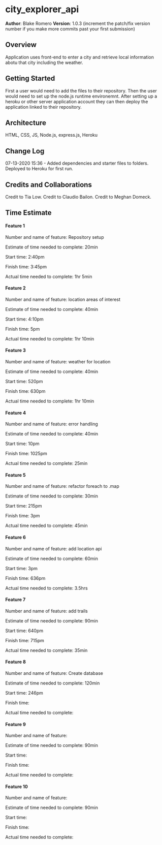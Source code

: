# city_explorer_api

**Author**: Blake Romero
**Version**: 1.0.3 (increment the patch/fix version number if you make more commits past your first submission)

## Overview
<!-- Provide a high level overview of what this application is and why you are building it, beyond the fact that it's an assignment for this class. (i.e. What's your problem domain?) -->
Application uses front-end to enter a city and retrieve local information abotu that city including the weather.

## Getting Started
<!-- What are the steps that a user must take in order to build this app on their own machine and get it running? -->
First a user would need to add the files to their repository. Then the user would need to set up the node.js runtime environemnt. After setting up a heroku or other server application account they can then deploy the application linked to their repository.

## Architecture
<!-- Provide a detailed description of the application design. What technologies (languages, libraries, etc) you're using, and any other relevant design information. -->
HTML, CSS, JS, Node.js, express.js, Heroku

## Change Log
<!-- Use this area to document the iterative changes made to your application as each feature is successfully implemented. Use time stamps. Here's an examples:

01-01-2001 4:59pm - Application now has a fully-functional express server, with a GET route for the location resource. -->
07-13-2020 15:36 - Added dependencies and starter files to folders. Deployed to Heroku for first run.

## Credits and Collaborations
<!-- Give credit (and a link) to other people or resources that helped you build this application. -->
Credit to Tia Low.
Credit to Claudio Bailon.
Credit to Meghan Domeck.

## Time Estimate

#### Feature 1
Number and name of feature: Repository setup

Estimate of time needed to complete: 20min

Start time: 2:40pm

Finish time: 3:45pm

Actual time needed to complete: 1hr 5min

#### Feature 2
Number and name of feature: location areas of interest

Estimate of time needed to complete: 40min

Start time: 4:10pm

Finish time: 5pm

Actual time needed to complete: 1hr 10min

#### Feature 3
Number and name of feature: weather for location

Estimate of time needed to complete: 40min

Start time: 520pm

Finish time: 630pm

Actual time needed to complete: 1hr 10min

#### Feature 4
Number and name of feature: error handling

Estimate of time needed to complete: 40min

Start time: 10pm

Finish time: 1025pm

Actual time needed to complete: 25min

#### Feature 5
Number and name of feature: refactor foreach to .map

Estimate of time needed to complete: 30min

Start time: 215pm

Finish time: 3pm

Actual time needed to complete: 45min

#### Feature 6
Number and name of feature: add location api

Estimate of time needed to complete: 60min

Start time: 3pm

Finish time: 636pm

Actual time needed to complete: 3.5hrs

#### Feature 7
Number and name of feature: add trails

Estimate of time needed to complete: 90min

Start time: 640pm

Finish time: 715pm

Actual time needed to complete: 35min

#### Feature 8
Number and name of feature: Create database

Estimate of time needed to complete: 120min

Start time: 246pm

Finish time: 

Actual time needed to complete: 

#### Feature 9
Number and name of feature: 

Estimate of time needed to complete: 90min

Start time: 

Finish time: 

Actual time needed to complete: 

#### Feature 10
Number and name of feature: 

Estimate of time needed to complete: 90min

Start time: 

Finish time: 

Actual time needed to complete:

